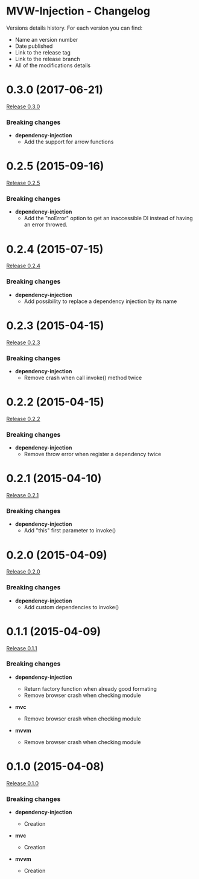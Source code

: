 # MVW-Injection - Changelog

Versions details history. For each version you can find:
* Name an version number
* Date published
* Link to the release tag
* Link to the release branch
* All of the modifications details

<a name="0.3.0"></a>
# 0.3.0 (2017-06-21)

[Release 0.3.0](https://github.com/XavierBoubert/mvw-injection/releases/tag/0.3.0)

### Breaking changes

- **dependency-injection**
  - Add the support for arrow functions

<a name="0.2.5"></a>
# 0.2.5 (2015-09-16)

[Release 0.2.5](https://github.com/XavierBoubert/mvw-injection/releases/tag/0.2.5)

### Breaking changes

- **dependency-injection**
  - Add the "noError" option to get an inaccessible DI instead of having an error throwed.

<a name="0.2.4"></a>
# 0.2.4 (2015-07-15)

[Release 0.2.4](https://github.com/XavierBoubert/mvw-injection/releases/tag/0.2.4)

### Breaking changes

- **dependency-injection**
  - Add possibility to replace a dependency injection by its name

<a name="0.2.3"></a>
# 0.2.3 (2015-04-15)

[Release 0.2.3](https://github.com/XavierBoubert/mvw-injection/releases/tag/0.2.3)

### Breaking changes

- **dependency-injection**
  - Remove crash when call invoke() method twice

<a name="0.2.2"></a>
# 0.2.2 (2015-04-15)

[Release 0.2.2](https://github.com/XavierBoubert/mvw-injection/releases/tag/0.2.2)

### Breaking changes

- **dependency-injection**
  - Remove throw error when register a dependency twice

<a name="0.2.1"></a>
# 0.2.1 (2015-04-10)

[Release 0.2.1](https://github.com/XavierBoubert/mvw-injection/releases/tag/0.2.1)

### Breaking changes

- **dependency-injection**
  - Add "this" first parameter to invoke()

<a name="0.2.0"></a>
# 0.2.0 (2015-04-09)

[Release 0.2.0](https://github.com/XavierBoubert/mvw-injection/releases/tag/0.2.0)

### Breaking changes

- **dependency-injection**
  - Add custom dependencies to invoke()

<a name="0.1.1"></a>
# 0.1.1 (2015-04-09)

[Release 0.1.1](https://github.com/XavierBoubert/mvw-injection/releases/tag/0.1.1)

### Breaking changes

- **dependency-injection**
  - Return factory function when already good formating
  - Remove browser crash when checking module

- **mvc**
  - Remove browser crash when checking module

- **mvvm**
  - Remove browser crash when checking module

<a name="0.1.0"></a>
# 0.1.0 (2015-04-08)

[Release 0.1.0](https://github.com/XavierBoubert/mvw-injection/releases/tag/0.1.0)

### Breaking changes

- **dependency-injection**
  - Creation

- **mvc**
  - Creation

- **mvvm**
  - Creation
